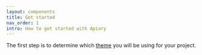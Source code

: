 ```yaml
---
layout: components
title: Get started
nav_order: 1
intro: How to get started with Apiary
---
```


The first step is to determine which [theme]({{site.baseuel}}/foundations/theme) you will be using for your project. 
